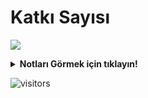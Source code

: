 # Katkı Sayısı
![](https://streak-stats.demolab.com/?user=heytrgithub&theme=dark&hide_border=false&locale=tr)
<details>
<summary><b>Notları Görmek için tıklayın!</b></summary>
<details>
<summary><b>2024</b></summary>
<details>
<summary><b>Eylül-Ekim 2024</b></summary>

## 30 Eylül 2024
Son zamanlarda katkıların baya düştüğünün farkındayım. İstikrarlı bir şekilde 1 milyon değişikliği geçtik. Birkaç güne projelerin daha verimli çalışması için 2. versiyonunu geliştirip 1. versiyonlarını devre dışı bırakacağım. 4. proje artık Github actions üzerinden değişiklik yapmasından dolayı 4. projenin 1. versiyonunu devre dışı bıraktım.

## 2 Ekim 2024
Katkı sayı grafikleri düzelmeye başladı. Bakalım yarına kadar neler olacak.

## 19 Ekim 2024
<img width="700" align="center" src="https://heyturkiye204.github.io/heyturkiye204/cdn/heytrgithub/1.jpg" />

İstikrarlı şekilde değişiklik sayılarımız devam ediyor. Şu ana kadar bir düşüş görmedik. Değişiklik sayılarında düşüşler <b>HAFİF ŞEKİLDE</b> ilerlemektedir. Düzeni bozacak herhangi bir durum bulunmamaktadır. Kasım aylarına doğru 2.000.000 değişikliğe ulaşacağımızı düşünüyoruz.

## 29 Ekim 2024
Öncelikle herkesin Cumhuriyetimizin 101. Yılını kutlarım. 🇹🇷 Şu anda 1.921.594 değişikliğe ulaşmış durumdayız. Kasım'ın 1-15 günleri arasında 2 milyon değişikliğe ulaşacağımız kesinlikle resmîleşmiştir. Değişiklik sayılarında herhangi bir olumsuzluk ta bulunmamaktadır.
</details>
<details>
<summary><b>Kasım-Aralık 2024</b></summary>

## 2 Kasım 2024
2 Kasım itibarıyla 2.000.000 değişikliğe ulaşmış durumdayız. Değişiklik sayılarında herhangi bir olumsuzluk ta bulunmamaktadır.

## 24 Kasım 2024
An itibariyle 100. Günümüze giriş yapmış bulunmaktayız. 100 Gündür bu işi devam ettirmenin gururu hepimizin. Nice binlere :)

## 18 Aralık 2024
Artık burayı o kadar unuttum ki bakmayı bile eksik etmişim. Birkaç gün önce 3.000.000 değişikliği geçmiş bulunmaktayız.

## 22 Aralık 2024
yılın sonlarına gelmeye çok az kalmışken işte sistemimizin grafikleri. Son 128 günde Değişikliklerin %78'i olumlu geçmiş. Tabii bu oran %70'e kadar düşebilir.
<img width="700" align="center" src="https://i.hizliresim.com/hdj2y0i.png" />

</details>
</details>
</details>

![visitors](https://visitor-badge.laobi.icu/badge?page_id=heyturkiye204&left_text=👁%20Ziyaretçi%20Sayısı:%20(Visitors):)
